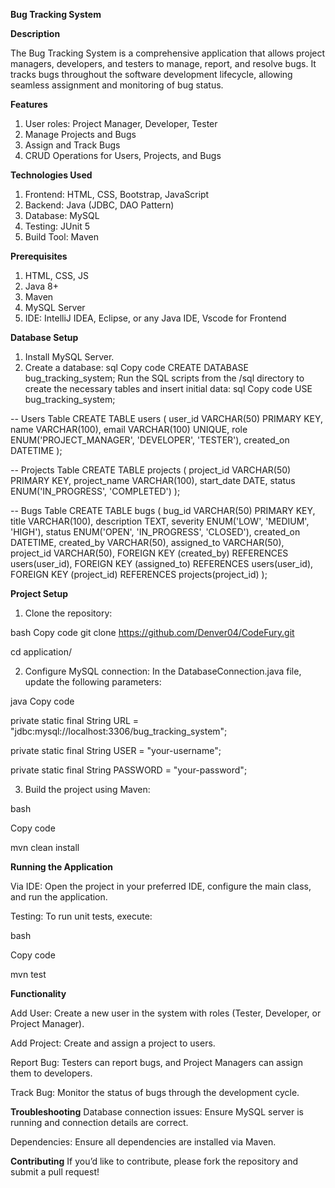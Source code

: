 **Bug Tracking System**

**Description**

The Bug Tracking System is a comprehensive application that allows project managers, developers, and testers to manage, report, and resolve bugs. It tracks bugs throughout the software development lifecycle, allowing seamless assignment and monitoring of bug status.

**Features**

1) User roles: Project Manager, Developer, Tester
2) Manage Projects and Bugs
3) Assign and Track Bugs
4) CRUD Operations for Users, Projects, and Bugs
   
**Technologies Used**

1) Frontend: HTML, CSS, Bootstrap, JavaScript
2) Backend: Java (JDBC, DAO Pattern)
3) Database: MySQL
4) Testing: JUnit 5
5) Build Tool: Maven
   
**Prerequisites**

1) HTML, CSS, JS
2) Java 8+
3) Maven
4) MySQL Server
5) IDE: IntelliJ IDEA, Eclipse, or any Java IDE, Vscode for Frontend


**Database Setup**

1) Install MySQL Server.
2) Create a database:
sql
Copy code
CREATE DATABASE bug_tracking_system;
Run the SQL scripts from the /sql directory to create the necessary tables and insert initial data:
sql
Copy code
USE bug_tracking_system;

-- Users Table
CREATE TABLE users (
    user_id VARCHAR(50) PRIMARY KEY,
    name VARCHAR(100),
    email VARCHAR(100) UNIQUE,
    role ENUM('PROJECT_MANAGER', 'DEVELOPER', 'TESTER'),
    created_on DATETIME
);

-- Projects Table
CREATE TABLE projects (
    project_id VARCHAR(50) PRIMARY KEY,
    project_name VARCHAR(100),
    start_date DATE,
    status ENUM('IN_PROGRESS', 'COMPLETED')
);

-- Bugs Table
CREATE TABLE bugs (
    bug_id VARCHAR(50) PRIMARY KEY,
    title VARCHAR(100),
    description TEXT,
    severity ENUM('LOW', 'MEDIUM', 'HIGH'),
    status ENUM('OPEN', 'IN_PROGRESS', 'CLOSED'),
    created_on DATETIME,
    created_by VARCHAR(50),
    assigned_to VARCHAR(50),
    project_id VARCHAR(50),
    FOREIGN KEY (created_by) REFERENCES users(user_id),
    FOREIGN KEY (assigned_to) REFERENCES users(user_id),
    FOREIGN KEY (project_id) REFERENCES projects(project_id)
);


**Project Setup**

1) Clone the repository:

bash
Copy code
git clone https://github.com/Denver04/CodeFury.git

cd application/


2) Configure MySQL connection: In the DatabaseConnection.java file, update the following parameters:

java
Copy code

private static final String URL = "jdbc:mysql://localhost:3306/bug_tracking_system";

private static final String USER = "your-username";

private static final String PASSWORD = "your-password";


3) Build the project using Maven:

bash

Copy code

mvn clean install


**Running the Application**

Via IDE: Open the project in your preferred IDE, configure the main class, and run the application.

Testing: To run unit tests, execute:

bash

Copy code

mvn test


**Functionality**

Add User: Create a new user in the system with roles (Tester, Developer, or Project Manager).

Add Project: Create and assign a project to users.

Report Bug: Testers can report bugs, and Project Managers can assign them to developers.

Track Bug: Monitor the status of bugs through the development cycle.



**Troubleshooting**
Database connection issues: Ensure MySQL server is running and connection details are correct.

Dependencies: Ensure all dependencies are installed via Maven.


**Contributing**
If you’d like to contribute, please fork the repository and submit a pull request!

